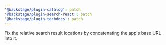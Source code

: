 ```yaml
---
'@backstage/plugin-catalog': patch
'@backstage/plugin-search-react': patch
'@backstage/plugin-techdocs': patch
---
```


Fix the relative search result locations by concatenating the app's base URL into it.
